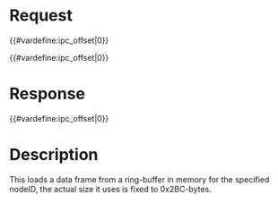 # Request

{{#vardefine:ipc_offset\|0}}

{{#vardefine:ipc_offset\|0}}

# Response

{{#vardefine:ipc_offset\|0}}

# Description

This loads a data frame from a ring-buffer in memory for the specified
nodeID, the actual size it uses is fixed to 0x2BC-bytes.